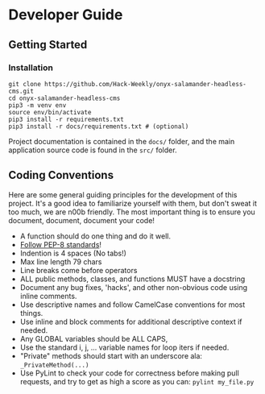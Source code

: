 # Developer Guide

## Getting Started

### Installation

    git clone https://github.com/Hack-Weekly/onyx-salamander-headless-cms.git
    cd onyx-salamander-headless-cms
    pip3 -m venv env
    source env/bin/activate
    pip3 install -r requirements.txt
    pip3 install -r docs/requirements.txt # (optional)

Project documentation is contained in the `docs/` folder, and the main application source code is found in the `src/` folder.

## Coding Conventions

Here are some general guiding principles for the development of this project. It's a good idea to familiarize yourself with them, but don't sweat it too much, we are n00b friendly. The most important thing is to ensure you document, document, document your code!

* A function should do one thing and do it well.
* [Follow PEP-8 standards](https://peps.python.org/pep-0008)!
* Indention is 4 spaces (No tabs!)
* Max line length 79 chars
* Line breaks come before operators
* ALL public methods, classes, and functions MUST have a docstring
* Document any bug fixes, 'hacks', and other non-obvious code using inline comments.
* Use descriptive names and follow CamelCase conventions for most things.
* Use inline and block comments for additional descriptive context if needed.
* Any GLOBAL variables should be ALL CAPS,
* Use the standard i, j, ... variable names for loop iters if needed.
* "Private" methods should start with an underscore ala: `_PrivateMethod(...)`
* Use PyLint to check your code for correctness before making pull requests, and try to get as high a score as you can: `pylint my_file.py`
